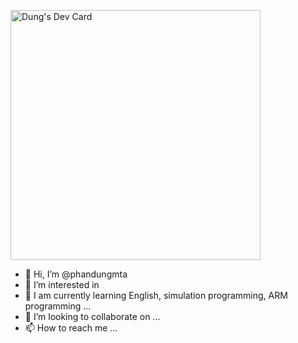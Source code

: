 <a href="https://app.daily.dev/dungmta"><img src="https://api.daily.dev/devcards/a34091f2303449d992654616c90cc39d.png?r=m4d" width="400" alt="Dung's Dev Card"/></a>
- 👋 Hi, I’m @phandungmta
- 👀 I’m interested in 
- 🌱 I am currently learning English, simulation programming, ARM programming ...
- 💞️ I’m looking to collaborate on ...
- 📫 How to reach me ...

<!---
phandungmta/phandungmta is a ✨ special ✨ repository because its `README.md` (this file) appears on your GitHub profile.
You can click the Preview link to take a look at your changes.
--->
